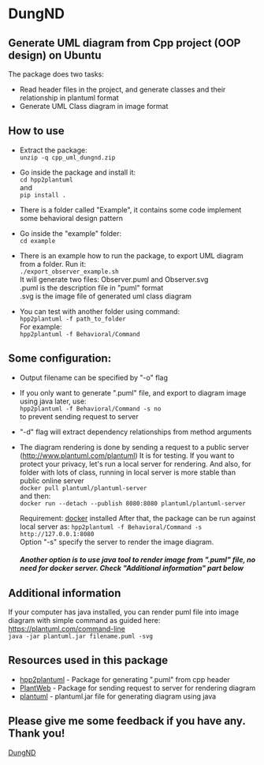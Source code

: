 # DungND
## Generate UML diagram from Cpp project (OOP design) on Ubuntu

The package does two tasks:

- Read header files in the project, and generate classes and their relationship in plantuml format
- Generate UML Class diagram in image format

## How to use

- Extract the package:  
```unzip -q cpp_uml_dungnd.zip```
- Go inside the package and install it:  
    ```cd hpp2plantuml```  
    and  
    ```pip install .```

- There is a folder called "Example", it contains some code implement some behavioral design pattern
- Go inside the "example" folder:  
```cd example```  
- There is an example how to run the package, to export UML diagram from a folder. Run it:  
```./export_observer_example.sh```  
It will generate two files: Observer.puml and Observer.svg  
.puml is the description file in "puml" format  
.svg is the image file of generated uml class diagram  
- You can test with another folder using command:  
```hpp2plantuml -f path_to_folder```  
For example:  
```hpp2plantuml -f Behavioral/Command```

## Some configuration:
- Output filename can be specified by "-o" flag
- If you only want to generate ".puml" file, and export to diagram image using java later, use:  
```hpp2plantuml -f Behavioral/Command -s no```  
 to prevent sending request to server
- "-d" flag will extract dependency relationships from method arguments
- The diagram rendering is done by sending a request to a public server (http://www.plantuml.com/plantuml)
 It is for testing. If you want to protect your privacy, let's run a local server for rendering. And also, for folder with lots of class, running in local server is more stable than public online server  
     ```docker pull plantuml/plantuml-server```  
    and then:  
     ```docker run --detach --publish 8080:8080 plantuml/plantuml-server```

    Requirement: [docker](https://docs.docker.com/desktop/install/ubuntu/) installed
    After that, the package can be run against local server as:
    `hpp2plantuml -f Behavioral/Command -s http://127.0.0.1:8080`  
    Option "-s" specify the server to render the image diagram.
    ##### Another option is to use java tool to render image from ".puml" file, no need for docker server. Check "Additional information" part below


## Additional information

If your computer has java installed, you can render puml file into image diagram with simple command as guided here: https://plantuml.com/command-line  
`java -jar plantuml.jar filename.puml -svg`

## Resources used in this package

- [hpp2plantuml](https://github.com/thibaultmarin/hpp2plantuml) - Package for generating ".puml" from cpp header
- [PlantWeb](https://github.com/carlos-jenkins/plantweb) - Package for sending request to server for rendering diagram
- [plantuml](https://github.com/plantuml/plantuml/releases) - plantuml.jar file for generating diagram using java

## Please give me some feedback if you have any. Thank you!
[DungND](dungnd.vx@gmail.com)